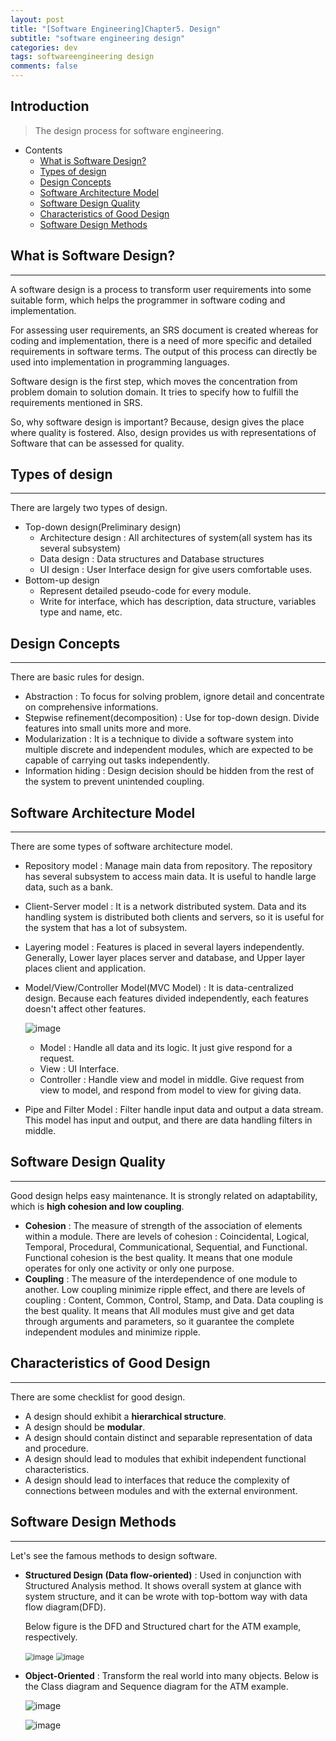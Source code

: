 ```yaml
---
layout: post
title: "[Software Engineering]Chapter5. Design"
subtitle: "software engineering design"
categories: dev
tags: softwareengineering design
comments: false
---
```


## Introduction
> The design process for software engineering.

- Contents
	- [What is Software Design?](#what-is-software-design)
	- [Types of design](#types-of-design)
	- [Design Concepts](#design-concepts)
	- [Software Architecture Model](#software-architecture-model)
	- [Software Design Quality](#software-design-quality)
  - [Characteristics of Good Design](#characteristics-of-good-design)
  - [Software Design Methods](#software-design-methods)
  
## What is Software Design?
---
A software design is a process to transform user requirements into some suitable form, which helps the programmer in software coding and implementation.

For assessing user requirements, an SRS document is created whereas for coding and implementation, there is a need of more specific and detailed requirements in software terms. The output of this process can directly be used into implementation in programming languages.

Software design is the first step, which moves the concentration from problem domain to solution domain. It tries to specify how to fulfill the requirements mentioned in SRS.

So, why software design is important? Because, design gives the place where quality is fostered. Also, design provides us with representations of Software that can be assessed for quality.



## Types of design
---
There are largely two types of design.

- Top-down design(Preliminary design)
  - Architecture design : All architectures of system(all system has its several subsystem)
  - Data design : Data structures and Database structures
  - UI design : User Interface design for give users comfortable uses.
- Bottom-up design
  - Represent detailed pseudo-code for every module.
  - Write for interface, which has description, data structure, variables type and name, etc.



## Design Concepts

---
There are basic rules for design.

- Abstraction : To focus for solving problem, ignore detail and concentrate on comprehensive informations.
- Stepwise refinement(decomposition) : Use for top-down design. Divide features into small units more and more.
- Modularization : It is a technique to divide a software system into multiple discrete and independent modules, which are expected to be capable of carrying out tasks independently. 
- Information hiding : Design decision should be hidden from the rest of the system to prevent unintended coupling.



## Software Architecture Model
---
There are some types of software architecture model.

- Repository model : Manage main data from repository. The repository has several subsystem to access main data. It is useful to handle large data, such as a bank.

- Client-Server model : It is a network distributed system. Data and its handling system is distributed both clients and servers, so it is useful for the system that has a lot of subsystem.

- Layering model : Features is placed in several layers independently. Generally, Lower layer places server and database, and Upper layer places client and application.

- Model/View/Controller Model(MVC Model) : It is data-centralized design. Because each features divided independently, each features doesn't affect other features.

  ![image](https://github.com/yeosu623/yeosu623.github.io/assets/72304945/ec0b1978-4c96-4069-a3af-585b5c92943d)

  - Model : Handle all data and its logic. It just give respond for a request.
  - View : UI Interface.
  - Controller : Handle view and model in middle. Give request from view to model, and respond from model to view for giving data.

- Pipe and Filter Model : Filter handle input data and output a data stream. This model has input and output, and there are data handling filters in middle.



## Software Design Quality
---
Good design helps easy maintenance. It is strongly related on adaptability, which is **high cohesion and low coupling**.

- **Cohesion** : The measure of strength of the association of elements within a module. There are levels of cohesion : Coincidental, Logical, Temporal, Procedural, Communicational, Sequential, and Functional. Functional cohesion is the best quality. It means that one module operates for only one activity or only one purpose.
- **Coupling** : The measure of the interdependence of one module to another. Low coupling minimize ripple effect, and there are levels of coupling : Content, Common, Control, Stamp, and Data. Data coupling is the best quality. It means that  All modules must give and get data through arguments and parameters, so it guarantee the complete independent modules and minimize ripple.



## Characteristics of Good Design

---

There are some checklist for good design.

- A design should exhibit a **hierarchical structure**.
- A design should be **modular**.
- A design should contain distinct and separable representation of data and procedure.
- A design should lead to modules that exhibit independent functional characteristics.
- A design should lead to interfaces that reduce the complexity of connections between modules and with the external environment.



## Software Design Methods

---

Let's see the famous methods to design software.

- **Structured Design (Data flow-oriented)** : Used in conjunction with Structured Analysis method. It shows overall system at glance with system structure, and it can be wrote with top-bottom way with data flow diagram(DFD).

  Below figure is the DFD and Structured chart for the ATM example, respectively.

  <img src="https://github.com/yeosu623/yeosu623.github.io/assets/72304945/48b69311-71e4-4537-8a17-457767cd7c42" alt="image" style="zoom:80%;" />

  <img src="https://github.com/yeosu623/yeosu623.github.io/assets/72304945/cf0c522f-10f2-48fb-a2c1-b9ca450ab9db" alt="image" style="zoom:80%;" />

- **Object-Oriented** : Transform the real world into many objects. Below is the Class diagram and Sequence diagram for the ATM example.

  ![image](https://github.com/yeosu623/yeosu623.github.io/assets/72304945/42c502ec-bb86-4537-b64a-824158fe942d)

  ![image](https://github.com/yeosu623/yeosu623.github.io/assets/72304945/28b0df3c-0387-41a2-99e0-dc76061bd572)

